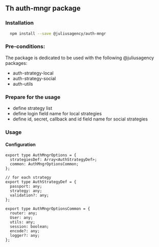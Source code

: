 ## Th auth-mngr package


### Installation
```bash
  npm install --save @juliusagency/auth-mngr
```

### Pre-conditions:
The package is dedicated to be used with the following @juliusagency packages:
- auth-strategy-local
- auth-strategy-social
- auth-utils

### Prepare for the usage
- define strategy list
- define login field name for local strategies
- define id, secret, callback and id field name for social strategies  

### Usage

#### Configuration
```
export type AuthMngrOptions = {
  strategiesDef: Array<AuthStrategyDef>;
  common: AuthMngrOptionsCommon;
};

// for each strategy
export type AuthStrategyDef = {
  passport: any;
  strategy: any;
  validation?: any;
};

export type AuthMngrOptionsCommon = {
  router: any;
  User: any;
  utils: any;
  session: boolean;
  encode?: any;
  logger?: any;
};
```

